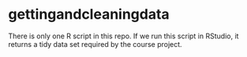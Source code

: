 # gettingandcleaningdata
There is only one R script in this repo. If we run this script in RStudio, it returns a tidy data set required by the course project.
